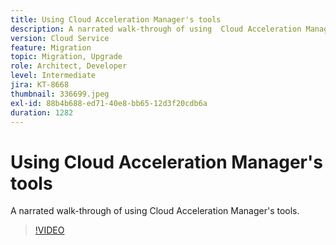 ```yaml
---
title: Using Cloud Acceleration Manager's tools
description: A narrated walk-through of using  Cloud Acceleration Manager's tools.
version: Cloud Service
feature: Migration
topic: Migration, Upgrade
role: Architect, Developer
level: Intermediate
jira: KT-8668
thumbnail: 336699.jpeg
exl-id: 88b4b688-ed71-40e8-bb65-12d3f20cdb6a
duration: 1282
---
```

# Using Cloud Acceleration Manager's tools

A narrated walk-through of using Cloud Acceleration Manager's tools.

>[!VIDEO](https://video.tv.adobe.com/v/336699?quality=12&learn=on)
